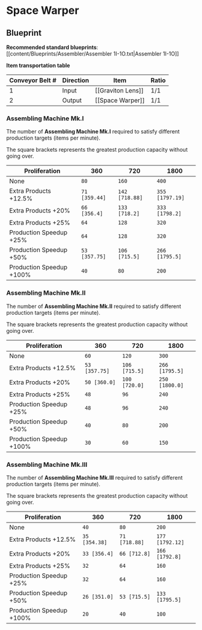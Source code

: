 # Space Warper

## Blueprint

**Recommended standard blueprints**: [[content/Blueprints/Assembler/Assembler 1I-1O.txt|Assembler 1I-1O]]

**Item transportation table**

| Conveyor Belt # | Direction | Item              | Ratio |
| --------------- | --------- | ----------------- | ----- |
| 1               | Input     | [[Graviton Lens]] | 1/1   |
| 2               | Output    | [[Space Warper]]  | 1/1   |

### Assembling Machine Mk.I

The number of **Assembling Machine Mk.I** required to satisfy different production targets (items per minute).

The square brackets represents the greatest production capacity without going over.

| Proliferation            | 360           | 720            | 1800            |
| ------------------------ | ------------- | -------------- | --------------- |
| None                     | `80`          | `160`          | `400`           |
| Extra Products +12.5%    | `71 [359.44]` | `142 [718.88]` | `355 [1797.19]` |
| Extra Products +20%      | `66 [356.4]`  | `133 [718.2]`  | `333 [1798.2]`  |
| Extra Products +25%      | `64`          | `128`          | `320`           |
| Production Speedup +25%  | `64`          | `128`          | `320`           |
| Production Speedup +50%  | `53 [357.75]` | `106 [715.5]`  | `266 [1795.5]`  |
| Production Speedup +100% | `40`          | `80`           | `200`           |

### Assembling Machine Mk.II

The number of **Assembling Machine Mk.II** required to satisfy different production targets (items per minute).

The square brackets represents the greatest production capacity without going over.

| Proliferation            | 360           | 720           | 1800           |
| ------------------------ | ------------- | ------------- | -------------- |
| None                     | `60`          | `120`         | `300`          |
| Extra Products +12.5%    | `53 [357.75]` | `106 [715.5]` | `266 [1795.5]` |
| Extra Products +20%      | `50 [360.0]`  | `100 [720.0]` | `250 [1800.0]` |
| Extra Products +25%      | `48`          | `96`          | `240`          |
| Production Speedup +25%  | `48`          | `96`          | `240`          |
| Production Speedup +50%  | `40`          | `80`          | `200`          |
| Production Speedup +100% | `30`          | `60`          | `150`          |

### Assembling Machine Mk.III

The number of **Assembling Machine Mk.III** required to satisfy different production targets (items per minute).

The square brackets represents the greatest production capacity without going over.

| Proliferation            | 360           | 720           | 1800            |
| ------------------------ | ------------- | ------------- | --------------- |
| None                     | `40`          | `80`          | `200`           |
| Extra Products +12.5%    | `35 [354.38]` | `71 [718.88]` | `177 [1792.12]` |
| Extra Products +20%      | `33 [356.4]`  | `66 [712.8]`  | `166 [1792.8]`  |
| Extra Products +25%      | `32`          | `64`          | `160`           |
| Production Speedup +25%  | `32`          | `64`          | `160`           |
| Production Speedup +50%  | `26 [351.0]`  | `53 [715.5]`  | `133 [1795.5]`  |
| Production Speedup +100% | `20`          | `40`          | `100`           |
